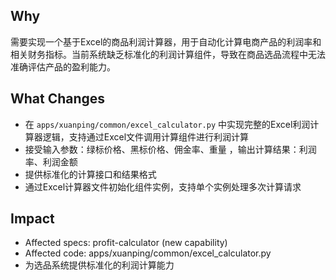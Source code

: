 ## Why

需要实现一个基于Excel的商品利润计算器，用于自动化计算电商产品的利润率和相关财务指标。当前系统缺乏标准化的利润计算组件，导致在商品选品流程中无法准确评估产品的盈利能力。

## What Changes

- 在 `apps/xuanping/common/excel_calculator.py` 中实现完整的Excel利润计算器逻辑，支持通过Excel文件调用计算组件进行利润计算
- 接受输入参数：绿标价格、黑标价格、佣金率、重量 ，输出计算结果：利润率、利润金额
- 提供标准化的计算接口和结果格式
- 通过Excel计算器文件初始化组件实例，支持单个实例处理多次计算请求


## Impact

- Affected specs: profit-calculator (new capability)
- Affected code: apps/xuanping/common/excel_calculator.py
- 为选品系统提供标准化的利润计算能力
